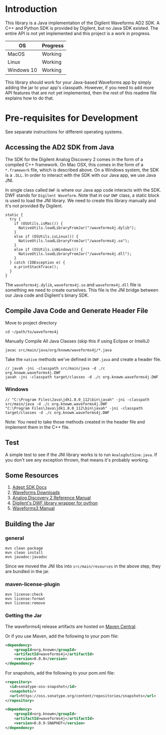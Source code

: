 # Introduction

This library is a Java implementation of the Digilent Waveforms AD2 SDK. A C++ and Python SDK is provided by Digilent, but no Java SDK existed. The entire API is not yet implemented and this project is a work in progress.

|OS | Progress |
|---|---|
|MacOS|Working|
|Linux|Working|
|Windows 10|Working|

This library should work for your Java-based Waveforms app by simply adding the jar to your app's classpath. However, if you need to add more API features that are not yet implemented, then the rest of this readme file explains how to do that.

# Pre-requisites for Development

See separate instructions for different operating systems.

## Accessing the AD2 SDK from Java

The SDK for the Digilent Analog Discovery 2 comes in the form of a compiled C++ framework. On Mac OSX, this comes in the form of a `*.framework` file, which is described above. On a Windows system, the SDK is a `.DLL`. In order to interact with the SDK with our Java app, we use Java JNI.

In single class called `DWF` is where our Java app code interacts with the SDK. DWF stands for `Digilent Waveform`. Note that in our `DWF` class, a static block is used to load the JNI library. We need to create this library manually and it's not provided By Digilent.

```
static {
  try {
    if (OSUtils.isMac()) {
      NativeUtils.loadLibraryFromJar("/waveforms4j.dylib");
    }
    else if (OSUtils.isLinux()) {
      NativeUtils.loadLibraryFromJar("/waveforms4j.so");
    }
    else if (OSUtils.isWindows()) {
      NativeUtils.loadLibraryFromJar("/waveforms4j.dll");
    }
  } catch (IOException e) {
    e.printStackTrace();
  }
}
```
    
The `waveforms4j.dylib`, `waveforms4j.so` and `waveforms4j.dll` file is something we need to create ourselves. This file is the JNI bridge between our Java code and Digilent's binary SDK.

## Compile Java Code and Generate Header File

Move to project directory
    
    cd ~/path/to/waveforms4j

Manually Compile All Java Classes (skip this if using Eclipse or IntelliJ)

    javac src/main/java/org/knowm/waveforms4j/*.java

Take the `native` methods we've defined in `DWF.java` and create a header file.

```
// javah -jni -classpath src/main/java -d ./c org.knowm.waveforms4j.DWF
javah -jni -classpath target/classes -d ./c org.knowm.waveforms4j.DWF
```

### Windows

```
// "C:\Program Files\Java\jdk1.8.0_112\bin\javah" -jni -classpath src/main/java -d ./c org.knowm.waveforms4j.DWF
"C:\Program Files\Java\jdk1.8.0_112\bin\javah" -jni -classpath target/classes -d ./c org.knowm.waveforms4j.DWF
```

Note: You need to take those methods created in the header file and implement them in the C++ file.

## Test

A simple test to see if the JNI library works is to run `AnalogOutSine.java`. If you don't see any exception thrown, that means it's probably working.

## Some Resources

1. [Adept SDK Docs](https://reference.digilentinc.com/reference/software/adept/start?redirect=1id=digilent_adept_2#software_downloads)
1. [Waveforms Downloads](https://reference.digilentinc.com//reference/software/waveforms/waveforms-3/start?redirect=1id=waveforms3)
1. [Analog Discovery 2 Reference Manual](https://reference.digilentinc.com/analog_discovery_2/refmanual)
1. [Digilent's DWF library wrapper for python](https://github.com/amuramatsu/dwf)
1. [Waveforms3 Manual](https://reference.digilentinc.com/waveforms3/refmanual)

## Building the Jar

### general

    mvn clean package
    mvn clean install  
    mvn javadoc:javadoc  
    
Since we moved the JNI libs into `src/main/resources` in the above step, they are bundled in the jar.

### maven-license-plugin

    mvn license:check
    mvn license:format
    mvn license:remove
    
### Getting the Jar

The waveforms4j release artifacts are hosted on [Maven Central](https://search.maven.org/#search%7Cga%7C1%7Cg%3A%22org.knowm.waveforms4j%22).

Or if you use Maven, add the following to your pom file:

```xml
<dependency>
    <groupId>org.knowm</groupId>
    <artifactId>waveforms4j</artifactId>
    <version>0.0.8</version>
</dependency>
```

For snapshots, add the following to your pom.xml file:

```xml
<repository>
  <id>sonatype-oss-snapshot</id>
  <snapshots/>
  <url>https://oss.sonatype.org/content/repositories/snapshots</url>
</repository>

<dependency>
    <groupId>org.knowm</groupId>
    <artifactId>waveforms4j</artifactId>
    <version>0.0.9-SNAPHOT</version>
</dependency>
```
